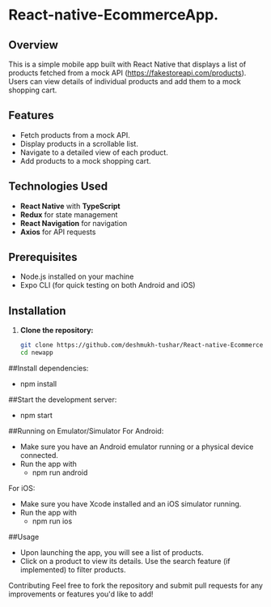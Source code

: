 # React-native-EcommerceApp.
## Overview

This is a simple mobile app built with React Native that displays a list of products fetched from a mock API (https://fakestoreapi.com/products). Users can view details of individual products and add them to a mock shopping cart.

## Features

- Fetch products from a mock API.
- Display products in a scrollable list.
- Navigate to a detailed view of each product.
- Add products to a mock shopping cart.

## Technologies Used

- **React Native** with **TypeScript**
- **Redux** for state management
- **React Navigation** for navigation
- **Axios** for API requests

## Prerequisites

- Node.js installed on your machine
- Expo CLI (for quick testing on both Android and iOS)

## Installation

1. **Clone the repository:**
   ```bash
   git clone https://github.com/deshmukh-tushar/React-native-EcommerceApp.git
   cd newapp
##Install dependencies:
  - npm install

##Start the development server:
  - npm start

##Running on Emulator/Simulator
  For Android:
   - Make sure you have an Android emulator running or a physical device connected.
   - Run the app with
      - npm run android

  For iOS:
   - Make sure you have Xcode installed and an iOS simulator running. 
   - Run the app with   
      - npm run ios

##Usage
  - Upon launching the app, you will see a list of products.
  - Click on a product to view its details.
    Use the search feature (if implemented) to filter products.  

Contributing
Feel free to fork the repository and submit pull requests for any improvements or features you'd like to add!    